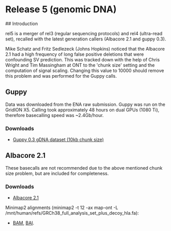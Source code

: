 # Release 5 (genomic DNA)

## Introduction

rel5 is a merger of rel3 (regular sequencing protocols) and rel4 (ultra-read set), recalled with 
the latest generation callers (Albacore 2.1 and guppy 0.3).

Mike Schatz and Fritz Sedlezeck (Johns Hopkins) noticed that the Albacore 2.1 had a
high frequency of long false positive deletions that were confounding SV prediction.
This was tracked down with the help of Chris Wright and Tim Massingham at ONT to the
'chunk size' setting and the computation of signal scaling. Changing this value to 10000
should remove this problem and was performed for the Guppy calls.

## Guppy

Data was downloaded from the ENA raw submission. Guppy was run on the GridION X5. Calling took
approximately 48 hours on dual GPUs (1080 Ti), therefore basecalling speed was ~2.4Gb/hour.

### Downloads

   - <a href="https://s3.amazonaws.com/nanopore-human-wgs/rel5-guppy-0.3.0-chunk10k.fastq.gz">Guppy 0.3 gDNA dataset (10kb chunk size)</a>

## Albacore 2.1

These basecalls are not recommended due to the above mentioned chunk size problem, but are
included for completeness.

### Downloads

   - <a href="http://s3.amazonaws.com/NA12878-Albacore2.1.fastq.gz">Albacore 2.1</a>

Minimap2 alignments (minimap2 -t 12 -ax map-ont -L /mnt/human/refs/GRCh38_full_analysis_set_plus_decoy_hla.fa):

   - <a href="http://s3.amazonaws.com/nanopore-human-wgs/NA12878-Albacore2.1.sorted.bam">BAM</a>, <a href="http://s3.amazonaws.com/nanopore-human-wgs/NA12878-Albacore2.1.sorted.bam.bai">BAI</a>.


